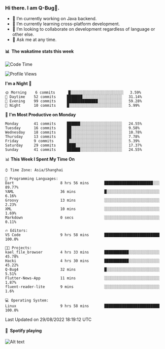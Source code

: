 ### Hi there. I am Q-Bug🐞.

- 🔭 I’m currently working on Java backend.
- 🌱 I’m currently learning cross-platform development.
- 👯 I’m looking to collaborate on development regardless of language or other else.
- 💬 Ask me at any time.

#### 📊 &nbsp;**The wakatime stats this week**  
<!--START_SECTION:waka-->
![Code Time](http://img.shields.io/badge/Code%20Time-10%20hrs%201%20min-blue)

![Profile Views](http://img.shields.io/badge/Profile%20Views-0-blue)

**I'm a Night 🦉** 

```text
🌞 Morning    6 commits      █░░░░░░░░░░░░░░░░░░░░░░░░   3.59% 
🌆 Daytime    52 commits     ███████░░░░░░░░░░░░░░░░░░   31.14% 
🌃 Evening    99 commits     ██████████████░░░░░░░░░░░   59.28% 
🌙 Night      10 commits     █░░░░░░░░░░░░░░░░░░░░░░░░   5.99%

```
📅 **I'm Most Productive on Monday** 

```text
Monday       41 commits     ██████░░░░░░░░░░░░░░░░░░░   24.55% 
Tuesday      16 commits     ██░░░░░░░░░░░░░░░░░░░░░░░   9.58% 
Wednesday    18 commits     ██░░░░░░░░░░░░░░░░░░░░░░░   10.78% 
Thursday     13 commits     ██░░░░░░░░░░░░░░░░░░░░░░░   7.78% 
Friday       9 commits      █░░░░░░░░░░░░░░░░░░░░░░░░   5.39% 
Saturday     29 commits     ████░░░░░░░░░░░░░░░░░░░░░   17.37% 
Sunday       41 commits     ██████░░░░░░░░░░░░░░░░░░░   24.55%

```


📊 **This Week I Spent My Time On** 

```text
⌚︎ Time Zone: Asia/Shanghai

💬 Programming Languages: 
Dart                     8 hrs 56 mins       ██████████████████████░░░   89.77% 
YAML                     36 mins             █░░░░░░░░░░░░░░░░░░░░░░░░   6.16% 
Groovy                   13 mins             ░░░░░░░░░░░░░░░░░░░░░░░░░   2.23% 
XML                      10 mins             ░░░░░░░░░░░░░░░░░░░░░░░░░   1.69% 
Markdown                 0 secs              ░░░░░░░░░░░░░░░░░░░░░░░░░   0.11%

🔥 Editors: 
VS Code                  9 hrs 58 mins       █████████████████████████   100.0%

🐱‍💻 Projects: 
kael_file_browser        4 hrs 33 mins       ███████████░░░░░░░░░░░░░░   45.78% 
Hacki                    4 hrs 30 mins       ███████████░░░░░░░░░░░░░░   45.22% 
Q-Bug4                   32 mins             █░░░░░░░░░░░░░░░░░░░░░░░░   5.51% 
Flutter-News-App         11 mins             ░░░░░░░░░░░░░░░░░░░░░░░░░   1.87% 
fluent-reader-lite       9 mins              ░░░░░░░░░░░░░░░░░░░░░░░░░   1.6%

💻 Operating System: 
Linux                    9 hrs 58 mins       █████████████████████████   100.0%

```


 Last Updated on 29/08/2022 18:19:12 UTC
<!--END_SECTION:waka-->

#### 🎵 &nbsp;**Spotify playing**  
![Alt text](https://spotify-recently-played-readme.vercel.app/api?user=e5y1o4x7kdt9kf2blu4wvmb4s&unique={true|1|on|yes})
